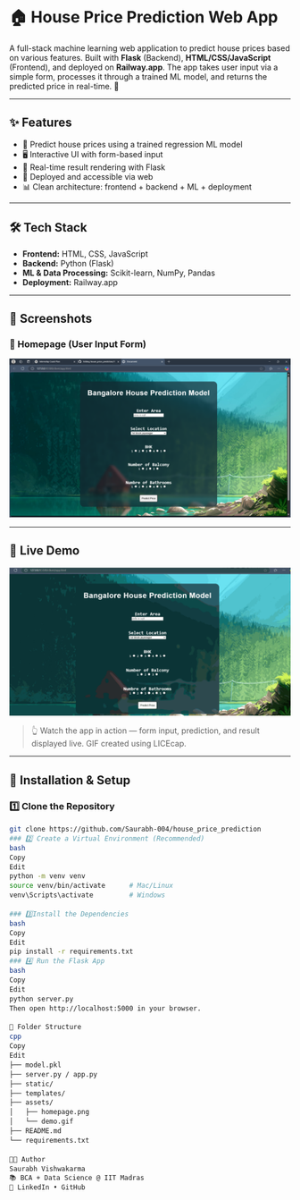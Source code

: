 # 🏠 House Price Prediction Web App

A full-stack machine learning web application to predict house prices based on various features. Built with **Flask** (Backend), **HTML/CSS/JavaScript** (Frontend), and deployed on **Railway.app**. The app takes user input via a simple form, processes it through a trained ML model, and returns the predicted price in real-time. 🚀

---

## ✨ Features  
- 🎯 Predict house prices using a trained regression ML model  
- 🖥️ Interactive UI with form-based input  
- 🔄 Real-time result rendering with Flask  
- 📡 Deployed and accessible via web  
- 📊 Clean architecture: frontend + backend + ML + deployment

---

## 🛠 Tech Stack  
- **Frontend:** HTML, CSS, JavaScript  
- **Backend:** Python (Flask)  
- **ML & Data Processing:** Scikit-learn, NumPy, Pandas  
- **Deployment:** Railway.app  

---

## 📸 Screenshots

### 🔷 Homepage (User Input Form)  
![Homepage](assets/homepage.png)

---

## 🎥 Live Demo  
![Live Demo](assets/demo.gif)

> 👆 Watch the app in action — form input, prediction, and result displayed live. GIF created using LICEcap.

---

## 🚀 Installation & Setup  

### 1️⃣ Clone the Repository  
```bash
git clone https://github.com/Saurabh-004/house_price_prediction
### 2️⃣ Create a Virtual Environment (Recommended)
bash
Copy
Edit
python -m venv venv
source venv/bin/activate      # Mac/Linux  
venv\Scripts\activate         # Windows

### 3️⃣Install the Dependencies
bash
Copy
Edit
pip install -r requirements.txt
### 4️⃣ Run the Flask App
bash
Copy
Edit
python server.py
Then open http://localhost:5000 in your browser.

📁 Folder Structure
cpp
Copy
Edit
├── model.pkl
├── server.py / app.py
├── static/
├── templates/
├── assets/
│   ├── homepage.png
│   └── demo.gif
├── README.md
└── requirements.txt

👨‍💻 Author
Saurabh Vishwakarma
📚 BCA + Data Science @ IIT Madras
🔗 LinkedIn • GitHub


